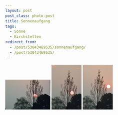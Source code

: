 ```yaml
---
layout: post
post_class: photo-post
title: Sonnenaufgang
tags:
  - Sonne
  - Kirchstetten
redirect_from:
  - /post/53043469535/sonnenaufgang/
  - /post/53043469535/
---
```

[![](/photos/2013-04-22-01-th.jpg)](/photos/2013-04-22-01-hd.jpg)
[![](/photos/2013-04-22-02-th.jpg)](/photos/2013-04-22-02-hd.jpg)
[![](/photos/2013-04-22-03-th.jpg)](/photos/2013-04-22-03-hd.jpg)
